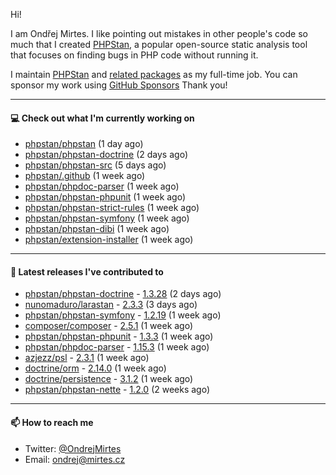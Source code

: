 Hi!

I am Ondřej Mirtes. I like pointing out mistakes in other people's code so much that I created [PHPStan](https://phpstan.org/), a popular open-source static analysis tool that focuses on finding bugs in PHP code without running it.

I maintain [PHPStan](https://github.com/phpstan/phpstan) and [related packages](https://github.com/phpstan/) as my full-time job. You can sponsor my work using [GitHub Sponsors](https://github.com/sponsors/ondrejmirtes) Thank you!

---

#### 💻 Check out what I'm currently working on

- [phpstan/phpstan](https://github.com/phpstan/phpstan) (1 day ago)
- [phpstan/phpstan-doctrine](https://github.com/phpstan/phpstan-doctrine) (2 days ago)
- [phpstan/phpstan-src](https://github.com/phpstan/phpstan-src) (5 days ago)
- [phpstan/.github](https://github.com/phpstan/.github) (1 week ago)
- [phpstan/phpdoc-parser](https://github.com/phpstan/phpdoc-parser) (1 week ago)
- [phpstan/phpstan-phpunit](https://github.com/phpstan/phpstan-phpunit) (1 week ago)
- [phpstan/phpstan-strict-rules](https://github.com/phpstan/phpstan-strict-rules) (1 week ago)
- [phpstan/phpstan-symfony](https://github.com/phpstan/phpstan-symfony) (1 week ago)
- [phpstan/phpstan-dibi](https://github.com/phpstan/phpstan-dibi) (1 week ago)
- [phpstan/extension-installer](https://github.com/phpstan/extension-installer) (1 week ago)

---

#### 🔭 Latest releases I've contributed to

- [phpstan/phpstan-doctrine](https://github.com/phpstan/phpstan-doctrine) - [1.3.28](https://github.com/phpstan/phpstan-doctrine/releases/tag/1.3.28) (2 days ago)
- [nunomaduro/larastan](https://github.com/nunomaduro/larastan) - [2.3.3](https://github.com/nunomaduro/larastan/releases/tag/2.3.3) (3 days ago)
- [phpstan/phpstan-symfony](https://github.com/phpstan/phpstan-symfony) - [1.2.19](https://github.com/phpstan/phpstan-symfony/releases/tag/1.2.19) (1 week ago)
- [composer/composer](https://github.com/composer/composer) - [2.5.1](https://github.com/composer/composer/releases/tag/2.5.1) (1 week ago)
- [phpstan/phpstan-phpunit](https://github.com/phpstan/phpstan-phpunit) - [1.3.3](https://github.com/phpstan/phpstan-phpunit/releases/tag/1.3.3) (1 week ago)
- [phpstan/phpdoc-parser](https://github.com/phpstan/phpdoc-parser) - [1.15.3](https://github.com/phpstan/phpdoc-parser/releases/tag/1.15.3) (1 week ago)
- [azjezz/psl](https://github.com/azjezz/psl) - [2.3.1](https://github.com/azjezz/psl/releases/tag/2.3.1) (1 week ago)
- [doctrine/orm](https://github.com/doctrine/orm) - [2.14.0](https://github.com/doctrine/orm/releases/tag/2.14.0) (1 week ago)
- [doctrine/persistence](https://github.com/doctrine/persistence) - [3.1.2](https://github.com/doctrine/persistence/releases/tag/3.1.2) (1 week ago)
- [phpstan/phpstan-nette](https://github.com/phpstan/phpstan-nette) - [1.2.0](https://github.com/phpstan/phpstan-nette/releases/tag/1.2.0) (2 weeks ago)

---

#### 📫 How to reach me

- Twitter: [@OndrejMirtes](https://twitter.com/ondrejmirtes)
- Email: [ondrej@mirtes.cz](mailto:ondrej@mirtes.cz)
